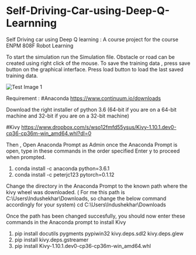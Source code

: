 # Self-Driving-Car-using-Deep-Q-Learnning
Self Driving car using Deep Q learning : A course project for the course ENPM 808F Robot Learning

To start the simulation run the Simulation file. 
Obstacle or road can be created using right click of the mouse.
To save the training data , press save button on the graphical interface.
Press load button to load the last saved training data.

<p align="center">
 
![Test Image 1](https://github.com/Indushekhar/Pid-Controller/blob/master/Class_Diagram.png)

 </p>

Requirement :
#Anaconda 
https://www.continuum.io/downloads

Download the right installer of python 3.6 (64-bit if you are on a 64-bit machine and 32-bit if you are on a 32-bit machine)

#Kivy
https://www.dropbox.com/s/wso12fmfd55ysus/Kivy-1.10.1.dev0-cp36-cp36m-win_amd64.whl?dl=0

Then , Open Anaconda Prompt as Admin
once the Anaconda Prompt is open, type in these commands in the order specified
Enter y to proceed when prompted.

1. conda install -c anaconda python=3.6.1
2. conda install -c peterjc123 pytorch=0.1.12

 Change the directory in the Anaconda Prompt to the known path where the kivy wheel was downloaded. ( For me this path is C:\Users\Indushekhar\Downloads, so change the below command accordingly for your system)
 cd C:\Users\Indushekhar\Downloads
 
Once the path has been changed succesfully, you should now enter these commands in the Anaconda prompt to install Kivy

1. pip install docutils pygments pypiwin32 kivy.deps.sdl2 kivy.deps.glew
2. pip install kivy.deps.gstreamer
3. pip install Kivy-1.10.1.dev0-cp36-cp36m-win_amd64.whl
